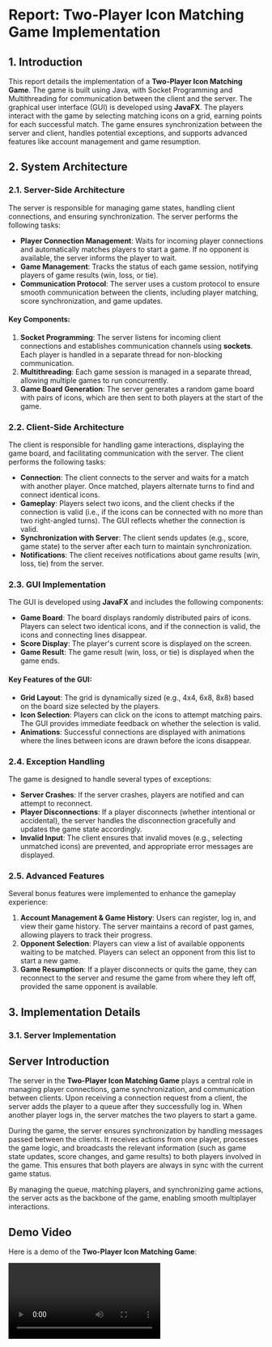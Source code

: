 # Report: Two-Player Icon Matching Game Implementation

## 1. Introduction

This report details the implementation of a **Two-Player Icon Matching Game**. The game is built using Java, with Socket Programming and Multithreading for communication between the client and the server. The graphical user interface (GUI) is developed using **JavaFX**. The players interact with the game by selecting matching icons on a grid, earning points for each successful match. The game ensures synchronization between the server and client, handles potential exceptions, and supports advanced features like account management and game resumption.

## 2. System Architecture

### 2.1. Server-Side Architecture

The server is responsible for managing game states, handling client connections, and ensuring synchronization. The server performs the following tasks:
- **Player Connection Management**: Waits for incoming player connections and automatically matches players to start a game. If no opponent is available, the server informs the player to wait.
- **Game Management**: Tracks the status of each game session, notifying players of game results (win, loss, or tie).
- **Communication Protocol**: The server uses a custom protocol to ensure smooth communication between the clients, including player matching, score synchronization, and game updates.

#### Key Components:
1. **Socket Programming**: The server listens for incoming client connections and establishes communication channels using **sockets**. Each player is handled in a separate thread for non-blocking communication.
2. **Multithreading**: Each game session is managed in a separate thread, allowing multiple games to run concurrently.
3. **Game Board Generation**: The server generates a random game board with pairs of icons, which are then sent to both players at the start of the game.

### 2.2. Client-Side Architecture

The client is responsible for handling game interactions, displaying the game board, and facilitating communication with the server. The client performs the following tasks:
- **Connection**: The client connects to the server and waits for a match with another player. Once matched, players alternate turns to find and connect identical icons.
- **Gameplay**: Players select two icons, and the client checks if the connection is valid (i.e., if the icons can be connected with no more than two right-angled turns). The GUI reflects whether the connection is valid.
- **Synchronization with Server**: The client sends updates (e.g., score, game state) to the server after each turn to maintain synchronization.
- **Notifications**: The client receives notifications about game results (win, loss, tie) from the server.

### 2.3. GUI Implementation

The GUI is developed using **JavaFX** and includes the following components:
- **Game Board**: The board displays randomly distributed pairs of icons. Players can select two identical icons, and if the connection is valid, the icons and connecting lines disappear.
- **Score Display**: The player's current score is displayed on the screen.
- **Game Result**: The game result (win, loss, or tie) is displayed when the game ends.

#### Key Features of the GUI:
- **Grid Layout**: The grid is dynamically sized (e.g., 4x4, 6x8, 8x8) based on the board size selected by the players.
- **Icon Selection**: Players can click on the icons to attempt matching pairs. The GUI provides immediate feedback on whether the selection is valid.
- **Animations**: Successful connections are displayed with animations where the lines between icons are drawn before the icons disappear.

### 2.4. Exception Handling

The game is designed to handle several types of exceptions:
- **Server Crashes**: If the server crashes, players are notified and can attempt to reconnect.
- **Player Disconnections**: If a player disconnects (whether intentional or accidental), the server handles the disconnection gracefully and updates the game state accordingly.
- **Invalid Input**: The client ensures that invalid moves (e.g., selecting unmatched icons) are prevented, and appropriate error messages are displayed.

### 2.5. Advanced Features

Several bonus features were implemented to enhance the gameplay experience:
1. **Account Management & Game History**: Users can register, log in, and view their game history. The server maintains a record of past games, allowing players to track their progress.
2. **Opponent Selection**: Players can view a list of available opponents waiting to be matched. Players can select an opponent from this list to start a new game.
3. **Game Resumption**: If a player disconnects or quits the game, they can reconnect to the server and resume the game from where they left off, provided the same opponent is available.

## 3. Implementation Details

### 3.1. Server Implementation

## Server Introduction

The server in the **Two-Player Icon Matching Game** plays a central role in managing player connections, game synchronization, and communication between clients. Upon receiving a connection request from a client, the server adds the player to a queue after they successfully log in. When another player logs in, the server matches the two players to start a game.

During the game, the server ensures synchronization by handling messages passed between the clients. It receives actions from one player, processes the game logic, and broadcasts the relevant information (such as game state updates, score changes, and game results) to both players involved in the game. This ensures that both players are always in sync with the current game status.

By managing the queue, matching players, and synchronizing game actions, the server acts as the backbone of the game, enabling smooth multiplayer interactions.

## Demo Video

Here is a demo of the **Two-Player Icon Matching Game**:

![Demo Video](./demo_output.mp4)
